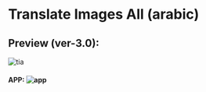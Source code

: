 # Translate Images All (arabic)

## Preview (ver-3.0):
![tia](https://github.com/user-attachments/assets/1ee07488-6ef2-4376-9fd8-8c954b5c276b)

#### APP: ![app](https://github.com/ahmed4sy/TIA-manual)
